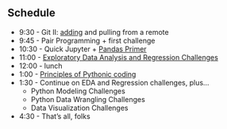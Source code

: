 ## Schedule
* 9:30 - Git II: [adding](https://help.github.com/articles/configuring-a-remote-for-a-fork/) and pulling from a remote
* 9:45 - Pair Programming + first challenge
* 10:30 - Quick Jupyter + [Pandas Primer](Intro_to_Pandas.ipynb)
* 11:00 - [Exploratory Data Analysis and Regression Challenges](EDA_regression_wrangling_challenges.md)
* 12:00 - lunch
* 1:00 - [Principles of Pythonic coding](python_slides.pdf)
* 1:30 - Continue on EDA and Regression challenges, plus…
  * Python Modeling Challenges
  * Python Data Wrangling Challenges
  * Data Visualization Challenges
* 4:30 - That’s all, folks
